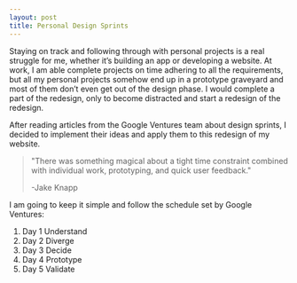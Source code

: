 ```yaml
---
layout: post
title: Personal Design Sprints
---
```



Staying on track and following through with personal projects is a real struggle for me, whether it’s building an app or developing a website. At work, I am able complete projects on time adhering to all the requirements, but all my personal projects somehow end up in a prototype graveyard and most of them don’t even get out of the design phase. I would complete a part of the redesign, only to become distracted and start a redesign of the redesign.

After reading articles from the Google Ventures team about design sprints, I decided to implement their ideas and apply them to this redesign of my website.

<blockquote>
"There was something magical about a tight time constraint combined with individual work, prototyping, and quick user feedback."

-Jake Knapp
</blockquote>

I am going to keep it simple and follow the schedule set by Google Ventures:


<ol>
  <li>Day 1 Understand</li>
  <li>Day 2 Diverge</li>
  <li>Day 3 Decide</li>
  <li>Day 4 Prototype</li>
  <li>Day 5 Validate</li>
</ol>

